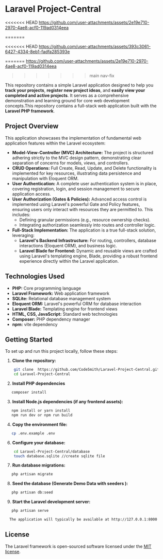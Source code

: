 # **Laravel Project-Central**

<<<<<<< HEAD
https://github.com/user-attachments/assets/2e19e710-2970-4ae8-acf0-119ad0314eea

=======

<<<<<<< HEAD
https://github.com/user-attachments/assets/393c3061-6427-4334-8eb1-fadfa285393e

=======
https://github.com/user-attachments/assets/2e19e710-2970-4ae8-acf0-119ad0314eea
>>>>>>> main
>>>>>>> nav-fix


This repository contains a simple Laravel application designed to help you **track your projects**, **register new project ideas**, and **easily view your completed and active projects**. It serves as a comprehensive demonstration and learning ground for core web development concepts.This repository contains a full-stack web application built with the **Laravel PHP framework**.

## **Project Overview**

This application showcases the implementation of fundamental web application features within the Laravel ecosystem:

* **Model-View-Controller (MVC) Architecture:** The project is structured adhering strictly to the MVC design pattern, demonstrating clear separation of concerns for models, views, and controllers.  
* **CRUD Operations:** Full Create, Read, Update, and Delete functionality is implemented for key resources, illustrating data persistence and manipulation with Eloquent ORM.  
* **User Authentication:** A complete user authentication system is in place, covering registration, login, and session management to secure application access.  
* **User Authorization (Gates & Policies):** Advanced access control is implemented using Laravel's powerful Gate and Policy features, ensuring users only interact with resources they are permitted to. This includes:  
  * Defining granular permissions (e.g., resource ownership checks).  
  * Integrating authorization seamlessly into routes and controller logic.  
* **Full-Stack Implementation:** The application is a true full-stack solution, leveraging:  
  * **Laravel's Backend Infrastructure:** For routing, controllers, database interactions (Eloquent ORM), and business logic.  
  * **Laravel Blade for Frontend:** Dynamic and reusable views are crafted using Laravel's templating engine, Blade, providing a robust frontend experience directly within the Laravel application.  

## **Technologies Used**

* **PHP:** Core programming language  
* **Laravel Framework:** Web application framework  
* **SQLite:** Relational database management system  
* **Eloquent ORM:** Laravel's powerful ORM for database interaction  
* **Laravel Blade:** Templating engine for frontend views  
* **HTML, CSS, JavaScript:** Standard web technologies  
* **Composer:** PHP dependency manager  
* **npm:** vite dependency  

## **Getting Started**

To set up and run this project locally, follow these steps:

1. **Clone the repository:** 

```bash
    git clone  https://github.com/Code5mith/Laravel-Project-Central.git
    cd Laravel-Project-Central
```
2. **Install PHP dependencies**  

```bash
   composer install
```

3. **Install Node.js dependencies (if any frontend assets):**  
```bash
   npm install or yarn install  
   npm run dev or npm run build
```

4. **Copy the environment file:**  
```bash
   cp .env.example .env
```

6. **Configure your database:**  
```bash
    cd Laravel-Project-Central/database
    touch database.sqlite //create sqlite file
   ```
7. **Run database migrations:**  
```bash
   php artisan migrate
```

8. **Seed the database (Generate Demo Data with seeders ):**  
```bash
   php artisan db:seed 
```

9.  **Start the Laravel development server:**  
```bash
   php artisan serve

  The application will typically be available at http://127.0.0.1:8000.

```

## **License**

The Laravel framework is open-sourced software licensed under the [MIT license](https://opensource.org/licenses/MIT).
